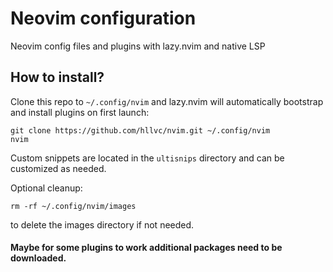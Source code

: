 # Neovim configuration

Neovim config files and plugins with lazy.nvim and native LSP

## How to install?

Clone this repo to `~/.config/nvim` and lazy.nvim will automatically bootstrap and install plugins on first launch:

```
git clone https://github.com/hllvc/nvim.git ~/.config/nvim
nvim
```

Custom snippets are located in the `ultisnips` directory and can be customized as needed.

Optional cleanup:

```
rm -rf ~/.config/nvim/images
```

to delete the images directory if not needed.

#### Maybe for some plugins to work additional packages need to be downloaded.
